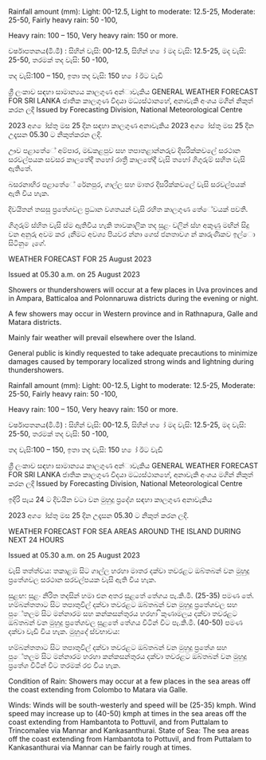 Rainfall amount (mm): Light: 00-12.5, Light to moderate: 12.5-25, Moderate: 25-50, Fairly heavy rain: 50 -100,

Heavy rain: 100 – 150, Very heavy rain: 150 or more.

වර්ෂාපතනය(මි.මී) : සිහින් වැසි: 00-12.5, සිහින් හ ෝ මද වැසි: 12.5-25, මද වැසි: 25-50, තරමක් තද වැසි: 50 -100,

තද වැසි:100 – 150, ඉතා තද වැසි: 150 හ ෝ ඊට වැඩි

ශ්‍රී ලංකාව සඳහා සාමාන්‍යය කාලගුණ අන්‍ාවැකිය GENERAL WEATHER FORECAST FOR SRI LANKA ජාතික කාලගුණ විදයා මධ්‍යස්ථානහේ, අනාවැකි අංශය මගින් නිකුත් කරන ලදි Issued by Forecasting Division, National Meteorological Centre

2023 අග ෝස්තු මස 25 දින සඳහා කාලගුණ අනාවැකිය 2023 අග ෝස්තු මස 25 දින උදෑසන 05.30 ට නිකුත්කරන ලදි.

ඌව පළාතේේ අම්පාර, මඩකළපුව සහ තපාතළාන්නරුව දිසරික්කවලේ සරථාන සරවල්පයක සවසර කාලතේදී තහෝ රාත්‍රී කාලතේදී වැසි තහෝ ගිගුරුම් සහිත වැසි ඇතිතේ.

බසරනාහිර පළාතේේ රේනපුර, ගාල්ල සහ මාතර දිසරික්කවලේ වැසි සරවල්පයක් ඇති විය හැක.

දිවයිතන් තසසු ප්‍රතේශවල ප්‍රධාන වශතයන් වැසි රහිත කාලගුණ තේේවයක් පවතී.

ගිගුරුම් ස්හිත වැසි ස්ම ඇතිවිය හැකි තාවකාලික තද සුළං වලින් ස්හ අකුණු මඟින් සිදු වන අනුරු අවම කර ැනීමට අවශ්‍ය පියවර න්නා ගෙස් ජනතාවග න් කාරුණිකව ඉල්ො සිටිනු ෙැගේ.

WEATHER FORECAST FOR 25 August 2023

Issued at 05.30 a.m. on 25 August 2023

Showers or thundershowers will occur at a few places in Uva provinces and in Ampara, Batticaloa and Polonnaruwa districts during the evening or night.

A few showers may occur in Western province and in Rathnapura, Galle and Matara districts.

Mainly fair weather will prevail elsewhere over the Island.

General public is kindly requested to take adequate precautions to minimize damages caused by temporary localized strong winds and lightning during thundershowers.

Rainfall amount (mm): Light: 00-12.5, Light to moderate: 12.5-25, Moderate: 25-50, Fairly heavy rain: 50 -100,

Heavy rain: 100 – 150, Very heavy rain: 150 or more.

වර්ෂාපතනය(මි.මී) : සිහින් වැසි: 00-12.5, සිහින් හ ෝ මද වැසි: 12.5-25, මද වැසි: 25-50, තරමක් තද වැසි: 50 -100,

තද වැසි:100 – 150, ඉතා තද වැසි: 150 හ ෝ ඊට වැඩි

ශ්‍රී ලංකාව සඳහා සාමාන්‍යය කාලගුණ අන්‍ාවැකිය GENERAL WEATHER FORECAST FOR SRI LANKA ජාතික කාලගුණ විදයා මධ්‍යස්ථානහේ, අනාවැකි අංශය මගින් නිකුත් කරන ලදි Issued by Forecasting Division, National Meteorological Centre

ඉදිරි පැය 24 ට දිවයින වටා වන මුහුදු ප්‍රදේශ සඳහා කාලගුණ අනාවැකිය

2023 අග ෝස්තු මස 25 දින උදෑසන 05.30 ට නිකුත් කරන ලදි.

WEATHER FORECAST FOR SEA AREAS AROUND THE ISLAND DURING NEXT 24 HOURS

Issued at 05.30 a.m. on 25 August 2023

වැසි තත්ත්වය: තකාළඹ සිට ගාල්ල හරහා මාතර දක්වා තවරළට ඔබ්තබන් වන මුහුදු ප්‍රතේශවල සරථාන සරවල්පයක වැසි ඇති විය හැක.

සුළඟ: සුළං නිරිත තදසින් හමා එන අතර සුළතේ තේගය පැ.කි.මී. (25-35) පමණ තේ. හම්බන්තතාට සිට තපාතුවිල් දක්වා තවරළට ඔබ්තබන් වන මුහුදු ප්‍රතේශවල සහ පුේතලම සිට මන්නාරම සහ කන්කසන්තුරය හරහා ිකුණාමලය දක්වා තවරළට ඔබ්තබන් වන මුහුදු ප්‍රතේශවල සුළතේ තේගය විටින් විට පැ.කි.මී. (40-50) පමණ දක්වා වැඩි විය හැක. මුහුදේ ස්වභාවය:

හම්බන්තතාට සිට තපාතුවිල් දක්වා තවරළට ඔබ්තබන් වන මුහුදු ප්‍රතේශ සහ පුේතලම සිට මන්නාරම හරහා කන්කසන්තුරය දක්වා තවරළට ඔබ්තබන් වන මුහුදු ප්‍රතේශ විටින් විට තරමක් රළු විය හැක.

Condition of Rain: Showers may occur at a few places in the sea areas off the coast extending from Colombo to Matara via Galle.

Winds: Winds will be south-westerly and speed will be (25-35) kmph. Wind speed may increase up to (40-50) kmph at times in the sea areas off the coast extending from Hambantota to Pottuvil, and from Puttalam to Trincomalee via Mannar and Kankasanthurai. State of Sea: The sea areas off the coast extending from Hambantota to Pottuvil, and from Puttalam to Kankasanthurai via Mannar can be fairly rough at times.